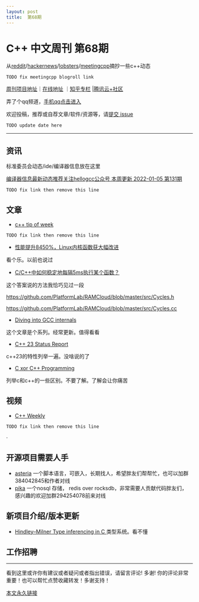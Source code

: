 ```yaml
---
layout: post
title:  第68期
---
```


# C++ 中文周刊 第68期


从[reddit](https://www.reddit.com/r/cpp/)/[hackernews](https://news.ycombinator.com/)/[lobsters](https://lobste.rs/)/[meetingcpp](https://www.meetingcpp.com/blog/blogroll/)摘抄一些c++动态

`TODO fix meetingcpp blogroll link`

[周刊项目地址](https://github.com/wanghenshui/cppweeklynews)｜[在线地址](https://wanghenshui.github.io/cppweeklynews/) ｜[知乎专栏](https://www.zhihu.com/column/jieyaren) |[腾讯云+社区](https://cloud.tencent.com/developer/column/92884)

弄了个qq频道，[手机qq点击进入](https://qun.qq.com/qqweb/qunpro/share?_wv=3&_wwv=128&inviteCode=xzjHQ&from=246610&biz=ka)

欢迎投稿，推荐或自荐文章/软件/资源等，请[提交 issue](https://github.com/wanghenshui/cppweeklynews/issues)

`TODO update date here`

---

## 资讯

标准委员会动态/ide/编译器信息放在这里

[编译器信息最新动态推荐关注hellogcc公众号 本周更新 2022-01-05 第131期](https://github.com/hellogcc/osdt-weekly/blob/master/weekly-2022/2022-01-05.md)

`TODO fix link then remove this line`

## 文章

- [c++ tip of week ](https://github.com/QuantlabFinancial/cpp_tip_of_the_week/)

`TODO fix link then remove this line`

- [性能提升8450%，Linux内核函数获大幅改进](https://zhuanlan.zhihu.com/p/529816549)

看个乐。以前也说过

- [C/C++中如何稳定地每隔5ms执行某个函数？](https://www.zhihu.com/question/536739862/answer/2524831564)

这个答案说的方法我恰巧见过一段

 https://github.com/PlatformLab/RAMCloud/blob/master/src/Cycles.h

 https://github.com/PlatformLab/RAMCloud/blob/master/src/Cycles.cc

- [Diving into GCC internals](https://gcc-newbies-guide.readthedocs.io/en/latest/diving-into-gcc-internals.html)

这个文章是个系列。经常更新。值得看看

- [C++ 23 Status Report](https://github.com/steve-downey/papers/blob/master/wg21-status.org)

c++23的特性列举一遍。没啥说的了

- [C xor C++ Programming](https://docs.google.com/document/d/16B36r0HksR0LqQAGLA1syYCtZvYaVC0hEF2D00ZAd0o/mobilebasic)

列举c和c++的一些区别。不要了解。了解会让你痛苦

## 视频

- [C++ Weekly ](https://www.youtube.com/channel/UCxHAlbZQNFU2LgEtiqd2Maw)

`TODO fix link then remove this line`

·







## 开源项目需要人手

- [asteria](https://github.com/lhmouse/asteria) 一个脚本语言，可嵌入，长期找人，希望胖友们帮帮忙，也可以加群384042845和作者对线
- [pika](https://github.com/OpenAtomFoundation/pika) 一个nosql 存储， redis over rocksdb，非常需要人贡献代码胖友们， 感兴趣的欢迎加群294254078前来对线

## 新项目介绍/版本更新

-  [Hindley–Milner Type inferencing in C    ](https://github.com/nmhancock/type-inferencing) 类型系统。看不懂

## 工作招聘

---

看到这里或许你有建议或者疑问或者指出错误，请留言评论! 多谢!  你的评论非常重要！也可以帮忙点赞收藏转发！多谢支持！

[本文永久链接](https://wanghenshui.github.io/cppweeklynews/posts/068.html)

